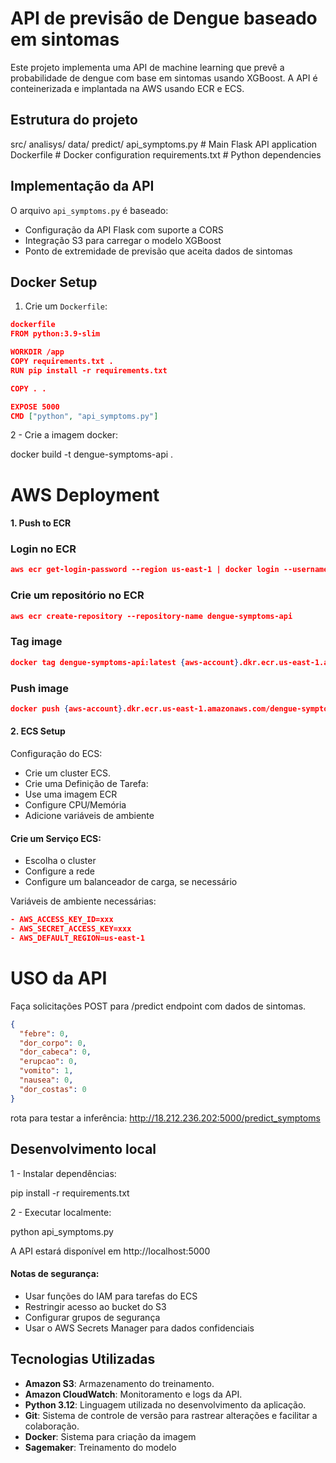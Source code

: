 # API de previsão de Dengue baseado em sintomas

Este projeto implementa uma API de machine learning que prevê a probabilidade de dengue com base em sintomas usando XGBoost. A API é conteinerizada e implantada na AWS usando ECR e ECS.

## Estrutura do projeto

src/ analisys/ data/ predict/ api_symptoms.py # Main Flask API application Dockerfile # Docker configuration requirements.txt # Python dependencies

## Implementação da API

O arquivo `api_symptoms.py` é baseado:

- Configuração da API Flask com suporte a CORS
- Integração S3 para carregar o modelo XGBoost
- Ponto de extremidade de previsão que aceita dados de sintomas

## Docker Setup

1. Crie um `Dockerfile`:

```json
dockerfile
FROM python:3.9-slim

WORKDIR /app
COPY requirements.txt .
RUN pip install -r requirements.txt

COPY . .

EXPOSE 5000
CMD ["python", "api_symptoms.py"]
```

2 - Crie a imagem docker:

docker build -t dengue-symptoms-api .

# AWS Deployment

#### 1. Push to ECR

### Login no ECR

```json
aws ecr get-login-password --region us-east-1 | docker login --username AWS --password-stdin {aws-account}.dkr.ecr.us-east-1.amazonaws.com
```

### Crie um repositório no ECR

```json
aws ecr create-repository --repository-name dengue-symptoms-api
```

### Tag image

```json
docker tag dengue-symptoms-api:latest {aws-account}.dkr.ecr.us-east-1.amazonaws.com/dengue-symptoms-api:latest
```

### Push image

```json
docker push {aws-account}.dkr.ecr.us-east-1.amazonaws.com/dengue-symptoms-api:latest
```

#### 2. ECS Setup

Configuração do ECS:

- Crie um cluster ECS.
- Crie uma Definição de Tarefa:
- Use uma imagem ECR
- Configure CPU/Memória
- Adicione variáveis ​​de ambiente

#### Crie um Serviço ECS:

- Escolha o cluster
- Configure a rede
- Configure um balanceador de carga, se necessário

Variáveis ​​de ambiente necessárias:

```json
- AWS_ACCESS_KEY_ID=xxx
- AWS_SECRET_ACCESS_KEY=xxx
- AWS_DEFAULT_REGION=us-east-1
```

# USO da API

Faça solicitações POST para /predict endpoint com dados de sintomas.

```json
{
  "febre": 0,
  "dor_corpo": 0,
  "dor_cabeca": 0,
  "erupcao": 0,
  "vomito": 1,
  "nausea": 0,
  "dor_costas": 0
}
```

rota para testar a inferência: http://18.212.236.202:5000/predict_symptoms

## Desenvolvimento local

1 - Instalar dependências:

pip install -r requirements.txt

2 - Executar localmente:

python api_symptoms.py

A API estará disponível em http://localhost:5000

#### Notas de segurança:

- Usar funções do IAM para tarefas do ECS
- Restringir acesso ao bucket do S3
- Configurar grupos de segurança
- Usar o AWS Secrets Manager para dados confidenciais

## Tecnologias Utilizadas

- **Amazon S3**: Armazenamento do treinamento.
- **Amazon CloudWatch**: Monitoramento e logs da API.
- **Python 3.12**: Linguagem utilizada no desenvolvimento da aplicação.
- **Git**: Sistema de controle de versão para rastrear alterações e facilitar a colaboração.
- **Docker**: Sistema para criação da imagem
- **Sagemaker**: Treinamento do modelo
